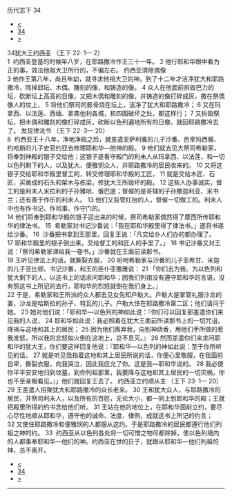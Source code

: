 ﻿





 历代志下 34




* [<](bible/2CH33.md)
* [34](bible/2CH.md)
* [>](bible/2CH35.md)



 
34犹大王约西亚 （王下
22·
1—
2）  
1  约西亚登基的时候年八岁，在耶路撒冷作王三十一年。 
2 他行耶和华眼中看为正的事，效法他祖大卫所行的，不偏左右。 约西亚清除偶像  
3 他作王第八年，尚且年幼，就寻求他祖大卫的神。到了十二年才洁净犹大和耶路撒冷，除掉邱坛、木偶、雕刻的像，和铸造的像。 
4 众人在他面前拆毁巴力的坛，砍断坛上高高的日像，又把木偶和雕刻的像，并铸造的像打碎成灰，撒在祭偶像人的坟上， 
5 将他们祭司的骸骨烧在坛上，洁净了犹大和耶路撒冷； 
6 又在玛拿西、以法莲、西缅、拿弗他利各城，和四围破坏之处，都这样行； 
7 又拆毁祭坛，把木偶和雕刻的像打碎成灰，砍断以色列遍地所有的日像，就回耶路撒冷去了。 发现律法书 （王下
22·
3—
20）  
8  约西亚王十八年，净地净殿之后，就差遣亚萨利雅的儿子沙番、邑宰玛西雅、约哈斯的儿子史官约亚去修理耶和华—他神的殿。 
9 他们就去见大祭司希勒家，将奉到神殿的银子交给他；这银子是看守殿门的利未人从玛拿西、以法莲，和一切以色列剩下的人，以及犹大、便雅悯众人，并耶路撒冷的居民收来的。 
10 又将这银子交给耶和华殿里督工的，转交修理耶和华殿的工匠， 
11 就是交给木匠、石匠，买凿成的石头和架木与栋梁，修犹大王所毁坏的殿。 
12 这些人办事诚实，督工的是利未人米拉利的子孙雅哈、俄巴底；督催的是哥辖的子孙撒迦利亚、米书兰；还有善于作乐的利未人。 
13 他们又监管扛抬的人，督催一切做工的。利未人中也有作书记、作司事、作守门的。  
14 他们将奉到耶和华殿的银子运出来的时候，祭司希勒家偶然得了摩西所传耶和华的律法书。 
15  希勒家对书记沙番说：「我在耶和华殿里得了律法书。」遂将书递给沙番。 
16  沙番把书拿到王那里，回复王说：「凡交给仆人们办的都办理了。 
17 耶和华殿里的银子倒出来，交给督工的和匠人的手里了。」 
18 书记沙番又对王说：「祭司希勒家递给我一卷书。」沙番就在王面前读那书。  
19 王听见律法上的话，就撕裂衣服， 
20 吩咐希勒家与沙番的儿子亚希甘、米迦的儿子亚比顿、书记沙番，和王的臣仆亚撒雅说： 
21 「你们去为我、为以色列和犹大剩下的人，以这书上的话求问耶和华；因我们列祖没有遵守耶和华的言语，没有照这书上所记的去行，耶和华的烈怒就倒在我们身上。」  
22 于是，希勒家和王所派的众人都去见女先知户勒大。户勒大是掌管礼服沙龙的妻，沙龙是哈斯拉的孙子、特瓦的儿子。户勒大住在耶路撒冷第二区；他们请问于她。 
23 她对他们说：「耶和华—以色列的神如此说：『你们可以回复那差遣你们来见我的人说， 
24 耶和华如此说：我必照着在犹大王面前所读那书上的一切咒诅，降祸与这地和其上的居民； 
25 因为他们离弃我，向别神烧香，用他们手所做的惹我发怒，所以我的忿怒如火倒在这地上，总不息灭。』 
26 然而差遣你们来求问耶和华的犹大王，你们要这样回复他说：『耶和华—以色列的神如此说：至于你所听见的话， 
27 就是听见我指着这地和其上居民所说的话，你便心里敬服，在我面前自卑，撕裂衣服，向我哭泣，因此我应允了你。这是我—耶和华说的。 
28 我必使你平平安安地归到坟墓，到你列祖那里，我要降与这地和其上居民的一切灾祸，你也不至亲眼看见。』」他们就回复王去了。 约西亚立约顺从主 （王下
23·
1—
20）  
29 王差遣人招聚犹大和耶路撒冷的众长老来。 
30 王和犹大众人，与耶路撒冷的居民，并祭司利未人，以及所有的百姓，无论大小，都一同上到耶和华的殿；王就把殿里所得的约书念给他们听。 
31 王站在他的地位上，在耶和华面前立约，要尽心尽性地顺从耶和华，遵守他的诫命、法度、律例，成就这书上所记的约言； 
32 又使住耶路撒冷和便雅悯的人都服从这约。于是耶路撒冷的居民都遵行他们列祖之神的约。 
33  约西亚从以色列各处将一切可憎之物尽都除掉，使以色列境内的人都事奉耶和华—他们的神。约西亚在世的日子，就跟从耶和华—他们列祖的神，总不离开。 
* [<](bible/2CH33.md)
* [34](bible/2CH.md)
* [>](bible/2CH35.md)





---









